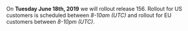 On **Tuesday June 18th, 2019** we will rollout release 156. Rollout for US customers is scheduled between *8-10am (UTC)* and rollout for EU customers between *8-10pm (UTC)*.
